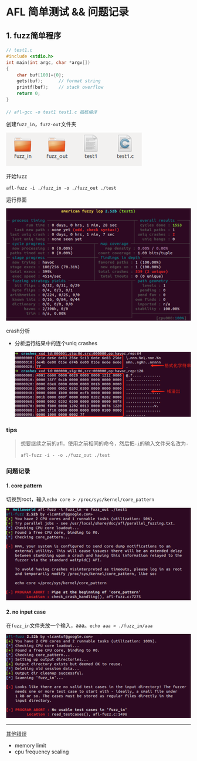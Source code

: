 # AFL 简单测试 && 问题记录

## 1. fuzz简单程序

```c
// test1.c
#include <stdio.h> 
int main(int argc, char *argv[])
{
    char buf[100]={0};
    gets(buf);		// format string
    printf(buf);	// stack overflow
    return 0;
}

// afl-gcc -o test1 test1.c 插桩编译
```

创建`fuzz_in`，`fuzz-out`文件夹

<img src="img/2021-3-22-AFL_Helloworld/image-1.png" style="zoom:50%;" />

开始fuzz

```
afl-fuzz -i ./fuzz_in -o ./fuzz_out ./test
```

运行界面

<img src="img/2021-3-22-AFL_Helloworld/image-2.png" style="zoom:50%;" />

crash分析

- 分析运行结果中的连个uniq crashes

  <img src="img/2021-3-22-AFL_Helloworld/image-3.png" style="zoom:50%;" />

### tips

> 想要继续之前的afl，使用之前相同的命令，然后把`-i`的输入文件夹名改为`-`
>
> ```
> afl-fuzz -i - -o ./fuzz_out ./test
> ```

### 问题记录

#### 1. core pattern

​	切换到root，输入`echo core > /proc/sys/kernel/core_pattern`

<img src="img/2021-3-22-AFL_Helloworld/image-4.png" style="zoom:50%;" />

#### 2. no input case

​	在`fuzz_in`文件夹放一个输入，aaa。`echo aaa > ./fuzz_in/aaa`

<img src="img/2021-3-22-AFL_Helloworld/image-5.png" style="zoom:50%;" />

---

[其他错误](https://blog.csdn.net/weixin_48505549/article/details/110945509?spm=1001.2014.3001.5501)

- memory limit
- cpu frequency scaling